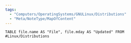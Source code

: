 ```yaml
---
tags:
  - "Computers/OperatingSystems/GNULinux/Distributions"
  - "Meta/NoteType/MapOfContent"
---
```

```dataview
TABLE file.name AS "File", file.mday AS "Updated" FROM #Linux/Distributions
```